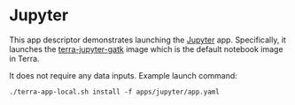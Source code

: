 # Jupyter

This app descriptor demonstrates launching the [Jupyter](https://jupyter.org/) app. Specifically, it launches the [terra-jupyter-gatk](https://github.com/DataBiosphere/terra-docker/tree/master/terra-jupyter-gatk) image which is the default notebook image in Terra.

It does not require any data inputs. Example launch command:

```
./terra-app-local.sh install -f apps/jupyter/app.yaml
```
